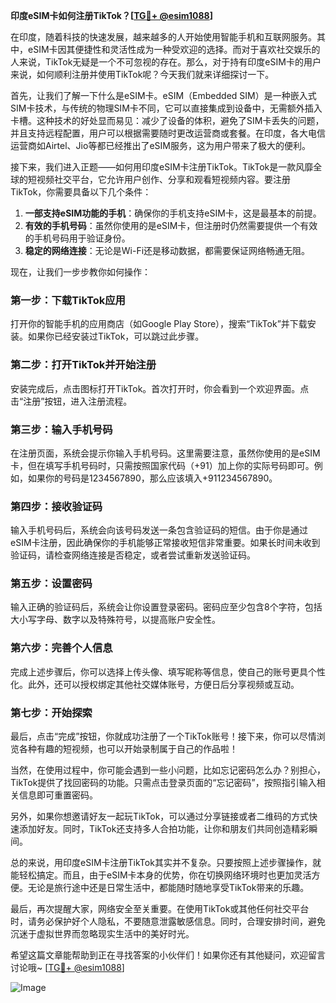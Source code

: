 **印度eSIM卡如何注册TikTok？[[TG💪+ @esim1088](https://t.me/s/esim1088)]**

在印度，随着科技的快速发展，越来越多的人开始使用智能手机和互联网服务。其中，eSIM卡因其便捷性和灵活性成为一种受欢迎的选择。而对于喜欢社交娱乐的人来说，TikTok无疑是一个不可忽视的存在。那么，对于持有印度eSIM卡的用户来说，如何顺利注册并使用TikTok呢？今天我们就来详细探讨一下。

首先，让我们了解一下什么是eSIM卡。eSIM（Embedded SIM）是一种嵌入式SIM卡技术，与传统的物理SIM卡不同，它可以直接集成到设备中，无需额外插入卡槽。这种技术的好处显而易见：减少了设备的体积，避免了SIM卡丢失的问题，并且支持远程配置，用户可以根据需要随时更改运营商或套餐。在印度，各大电信运营商如Airtel、Jio等都已经推出了eSIM服务，这为用户带来了极大的便利。

接下来，我们进入正题——如何用印度eSIM卡注册TikTok。TikTok是一款风靡全球的短视频社交平台，它允许用户创作、分享和观看短视频内容。要注册TikTok，你需要具备以下几个条件：

1. **一部支持eSIM功能的手机**：确保你的手机支持eSIM卡，这是最基本的前提。
2. **有效的手机号码**：虽然你使用的是eSIM卡，但注册时仍然需要提供一个有效的手机号码用于验证身份。
3. **稳定的网络连接**：无论是Wi-Fi还是移动数据，都需要保证网络畅通无阻。

现在，让我们一步步教你如何操作：

### 第一步：下载TikTok应用

打开你的智能手机的应用商店（如Google Play Store），搜索“TikTok”并下载安装。如果你已经安装过TikTok，可以跳过此步骤。

### 第二步：打开TikTok并开始注册

安装完成后，点击图标打开TikTok。首次打开时，你会看到一个欢迎界面。点击“注册”按钮，进入注册流程。

### 第三步：输入手机号码

在注册页面，系统会提示你输入手机号码。这里需要注意，虽然你使用的是eSIM卡，但在填写手机号码时，只需按照国家代码（+91）加上你的实际号码即可。例如，如果你的号码是1234567890，那么应该填入+911234567890。

### 第四步：接收验证码

输入手机号码后，系统会向该号码发送一条包含验证码的短信。由于你是通过eSIM卡注册，因此确保你的手机能够正常接收短信非常重要。如果长时间未收到验证码，请检查网络连接是否稳定，或者尝试重新发送验证码。

### 第五步：设置密码

输入正确的验证码后，系统会让你设置登录密码。密码应至少包含8个字符，包括大小写字母、数字以及特殊符号，以提高账户安全性。

### 第六步：完善个人信息

完成上述步骤后，你可以选择上传头像、填写昵称等信息，使自己的账号更具个性化。此外，还可以授权绑定其他社交媒体账号，方便日后分享视频或互动。

### 第七步：开始探索

最后，点击“完成”按钮，你就成功注册了一个TikTok账号！接下来，你可以尽情浏览各种有趣的短视频，也可以开始录制属于自己的作品啦！

当然，在使用过程中，你可能会遇到一些小问题，比如忘记密码怎么办？别担心，TikTok提供了找回密码的功能。只需点击登录页面的“忘记密码”，按照指引输入相关信息即可重置密码。

另外，如果你想邀请好友一起玩TikTok，可以通过分享链接或者二维码的方式快速添加好友。同时，TikTok还支持多人合拍功能，让你和朋友们共同创造精彩瞬间。

总的来说，用印度eSIM卡注册TikTok其实并不复杂。只要按照上述步骤操作，就能轻松搞定。而且，由于eSIM卡本身的优势，你在切换网络环境时也更加灵活方便。无论是旅行途中还是日常生活中，都能随时随地享受TikTok带来的乐趣。

最后，再次提醒大家，网络安全至关重要。在使用TikTok或其他任何社交平台时，请务必保护好个人隐私，不要随意泄露敏感信息。同时，合理安排时间，避免沉迷于虚拟世界而忽略现实生活中的美好时光。

希望这篇文章能帮助到正在寻找答案的小伙伴们！如果你还有其他疑问，欢迎留言讨论哦~ [[TG💪+ @esim1088](https://t.me/s/esim1088)] 

![Image](https://i.postimg.cc/4NQfJmqS/Snipaste-2025-05-13-00-14-12.png)